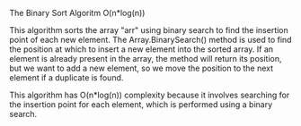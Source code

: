 The Binary Sort Algoritm O(n*log(n))

This algorithm sorts the array "arr" using binary search to find the insertion point of each new element. The Array.BinarySearch() method is used to find the position at which to insert a new element into the sorted array. If an element is already present in the array, the method will return its position, but we want to add a new element, so we move the position to the next element if a duplicate is found.

This algorithm has O(n*log(n)) complexity because it involves searching for the insertion point for each element, which is performed using a binary search.